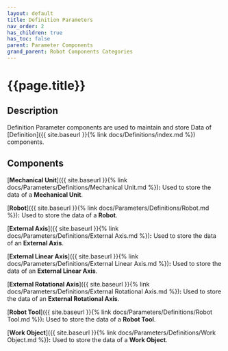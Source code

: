 ```yaml
---
layout: default
title: Definition Parameters
nav_order: 2
has_children: true
has_toc: false
parent: Parameter Components
grand_parent: Robot Components Categories
---
```


# **{{page.title}}**

## **Description**

Definition Parameter components are used to maintain and store Data of [Definition]({{ site.baseurl }}{% link docs/Definitions/index.md %}) components.

## **Components**

[**Mechanical Unit**]({{ site.baseurl }}{% link docs/Parameters/Definitions/Mechanical Unit.md %})**:** Used to store the data of a **Mechanical Unit**.

[**Robot**]({{ site.baseurl }}{% link docs/Parameters/Definitions/Robot.md %})**:** Used to store the data of a **Robot**.

[**External Axis**]({{ site.baseurl }}{% link docs/Parameters/Definitions/External Axis.md %})**:** Used to store the data of an **External Axis**.

[**External Linear Axis**]({{ site.baseurl }}{% link docs/Parameters/Definitions/External Linear Axis.md %})**:** Used to store the data of an **External Linear Axis**. 

[**External Rotational Axis**]({{ site.baseurl }}{% link docs/Parameters/Definitions/External Rotational Axis.md %})**:** Used to store the data of an **External Rotational Axis**.

[**Robot Tool**]({{ site.baseurl }}{% link docs/Parameters/Definitions/Robot Tool.md %})**:** Used to store the data of a **Robot Tool**.

[**Work Object**]({{ site.baseurl }}{% link docs/Parameters/Definitions/Work Object.md %})**:** Used to store the data of a **Work Object**.



